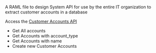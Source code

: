   A RAML file to design System API for use by the entire IT organization to extract customer accounts in a database

Access the [Customer Accounts API](https://anypoint.mulesoft.com/exchange/b91a23d5-7a36-4122-9e33-f3467fa494d9/customer-accounts-api/) 

 - Get All accounts
 - Get Accounts with account_type
 - Get Accounts with name
 - Create new Customer Accounts